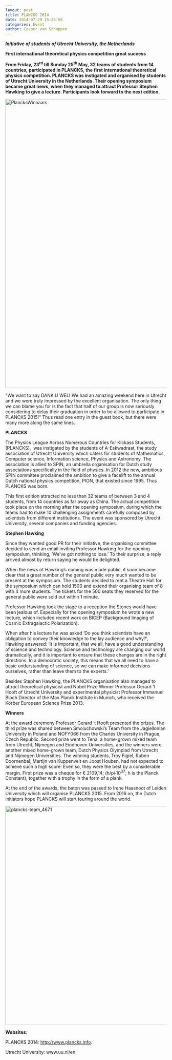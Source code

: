 ```yaml
---
layout: post
title: PLANCKS 2014
date: 2014-07-29 15:25:55
categories: Event
author: ‎Casper van Schuppen
---
```

<p><b><i>Initiative of students of Utrecht University, the Netherlands</i></b></p>
<p><b>First international theoretical physics competition great success</b></p>
<p><b>From Friday, 23</b><b><sup>rd</sup></b><b> till Sunday 25</b><b><sup>th</sup></b><b> May, 32 teams of students from 14 countrie<i>s,</i> participated in PLANCKS, the first international theoretical physics competition. PLANCKS was instigated and organised by students of Utrecht University in the Netherlands. Their opening symposium became great news, when they managed to attract Professor Stephen Hawking to give a lecture. Participants look forward to the next edition.</b></p>
<p><a href="http://jiaps.org/wp-content/uploads/2014/07/PlancksWinnaars.jpg"><img class="aligncenter size-large wp-image-784" src="{{ site.baseurl }}/assets/PlancksWinnaars-1024x901.jpg" alt="PlancksWinnaars" width="1024" height="901" /></a></p>
<p>"We want to say DANK U WEL! We had an amazing weekend here in Utrecht and we were truly impressed by the excellent organisation. The only thing we can blame you for is the fact that half of our group is now seriously considering to delay their graduation in order to be allowed to participate in PLANCKS 2015!" Thus read one entry in the guest book, but there were many more along the same lines.</p>
<p><b>PLANCKS</b></p>
<p>The Physics League Across Numerous Countries for Kickass Students, (PLANCKS),  was instigated by the students of A-Eskwadraat, the study association of Utrecht University which caters for students of Mathematics, Computer science, Information science, Physics and Astronomy. The association is allied to SPIN, an umbrella organisation for Dutch study associations specifically in the field of physics. In 2012 the new, ambitious SPIN committee proclaimed the ambition to give a facelift to the annual Dutch national physics competition, PION, that existed since 1995. Thus PLANCKS was born.</p>
<p>This first edition attracted no less than 32 teams of between 3 and 4 students, from 14 countrie<i>s</i> as far away as China. The actual competition took place on the morning after the opening symposium, during which the teams had to make 10 challenging assignments carefully composed by scientists from different institutions. The event was sponsored by Utrecht University, several companies and funding agencies.</p>
<p><b>Stephen Hawking</b></p>
<p>Since they wanted good PR for their initiative, the organising committee decided to send an email inviting Professor Hawking for the opening symposium, thinking, ‘We’ve got nothing to lose.’ To their surprise, a reply arrived almost by return saying he would be delighted.</p>
<p>When the news of Hawking’s coming was made public, it soon became clear that a great number of the general public very much wanted to be present at the symposium. The students decided to rent a Theatre Hall for the symposium which can hold 1500 and extend their organising team of 8 with 4 more students. The tickets for the 500 seats they reserved for the general public were sold out within 1 minute.</p>
<p>Professor Hawking took the stage to a reception the Stones would have been jealous of. Especially for the opening symposium he wrote a new lecture, which included recent work on BICEP (Background Imaging of Cosmic Extragalactic Polarization).</p>
<p>When after his lecture he was asked ‘Do you think scientists have an obligation to convey their knowledge to the lay audience and why?’, Hawking answered: ‘It is important, that we all, have a good understanding of science and technology. Science and technology are changing our world dramatically, and it is important to ensure that these changes are in the right directions. In a democratic society, this means that we all need to have a basic understanding of science, so we can make informed decisions ourselves, rather than leave them to the experts.’</p>
<p>Besides Stephen Hawking, the PLANCKS organisation also managed to attract theoretical physicist and Nobel Prize Winner Professor Gerard ‘t Hooft of Utrecht University and experimental physicist Professor Immanuel Bloch Director of the Max Planck Institute in Munich, who received the Körber European Science Prize 2013.</p>
<p><b>Winners</b></p>
<p>At the award ceremony Professor Gerard ‘t Hooft presented the prizes. The third prize was shared between Smoluchowski’s Team from the Jagiellonian University in Poland and NOFY066 from the Charles University in Prague, Czech Republic. Second prize went to Tena, a home-grown mixed team from Utrecht, Nijmegen and Eindhoven Universities, and the winners were another mixed home-grown team, Dutch Physics Olympiad from Utrecht and Nijmegen Universities. The winning students, Troy Figiel, Ruben Doornenbal, Martijn van Kuppenvelt en Joost Houben, had not expected to achieve such a high score. Even so, they were the best by a considerable margin. First prize was a cheque for € 2109,14; (h/pi∙10<sup>37</sup>; h is the Planck Constant), together with a trophy in the form of a plank.</p>
<p>At the end of the awards, the baton was passed to Irene Haasnoot of Leiden University which will organise PLANCKS 2015. From 2016 on, the Dutch initiators hope PLANCKS will start touring around the world.</p>
<p><a href="http://jiaps.org/wp-content/uploads/2014/07/plancks-team_4671.jpg"><img class="aligncenter size-large wp-image-785" src="{{ site.baseurl }}/assets/plancks-team_4671-1024x682.jpg" alt="plancks-team_4671" width="1024" height="682" /></a></p>
<p><b>Websites</b>:</p>
<p style="color: #0463c1;"><span style="color: #000000;">PLANCKS 2014: <a href="http://www.plancks.info/">http://www.plancks.info</a>.</span></p>
<p>Utrecht University: www.uu.nl/en</p>
